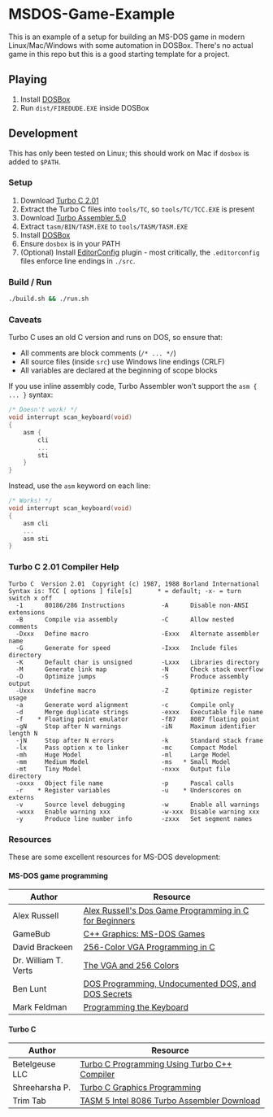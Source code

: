 # MSDOS-Game-Example

This is an example of a setup for building an MS-DOS game in modern Linux/Mac/Windows with some automation in DOSBox. There's no actual game in this repo but this is a good starting template for a project.

## Playing

1. Install [DOSBox](https://www.dosbox.com/)
2. Run `dist/FIREDUDE.EXE` inside DOSBox

## Development

This has only been tested on Linux; this should work on Mac if `dosbox` is added to `$PATH`.

### Setup

1. Download [Turbo C 2.01](https://cc.embarcadero.com/item/25636)
1. Extract the Turbo C files into `tools/TC`, so `tools/TC/TCC.EXE` is present
1. Download [Turbo Assembler 5.0](http://trimtab.ca/2010/tech/tasm-5-intel-8086-turbo-assembler-download/)
1. Extract `tasm/BIN/TASM.EXE` to `tools/TASM/TASM.EXE`
1. Install [DOSBox](https://www.dosbox.com/)
1. Ensure `dosbox` is in your PATH
1. (Optional) Install [EditorConfig](https://editorconfig.org) plugin - most critically, the `.editorconfig` files enforce line endings in `./src`.

### Build / Run

```bash
./build.sh && ./run.sh
```

### Caveats

Turbo C uses an old C version and runs on DOS, so ensure that:

-   All comments are block comments (`/* ... */`)
-   All source files (inside `src`) use Windows line endings (CRLF)
-   All variables are declared at the beginning of scope blocks

If you use inline assembly code, Turbo Assembler won't support the `asm { ... }` syntax:

```c
/* Doesn't work! */
void interrupt scan_keyboard(void)
{
    asm {
        cli
        ...
        sti
    }
}
```

Instead, use the `asm` keyword on each line:

```c
/* Works! */
void interrupt scan_keyboard(void)
{
    asm cli
    ...
    asm sti
}
```

### Turbo C 2.01 Compiler Help

```
Turbo C  Version 2.01  Copyright (c) 1987, 1988 Borland International
Syntax is: TCC [ options ] file[s]       * = default; -x- = turn switch x off
  -1      80186/286 Instructions          -A      Disable non-ANSI extensions
  -B      Compile via assembly            -C      Allow nested comments
  -Dxxx   Define macro                    -Exxx   Alternate assembler name
  -G      Generate for speed              -Ixxx   Include files directory
  -K      Default char is unsigned        -Lxxx   Libraries directory
  -M      Generate link map               -N      Check stack overflow
  -O      Optimize jumps                  -S      Produce assembly output
  -Uxxx   Undefine macro                  -Z      Optimize register usage
  -a      Generate word alignment         -c      Compile only
  -d      Merge duplicate strings         -exxx   Executable file name
  -f    * Floating point emulator         -f87    8087 floating point
  -gN     Stop after N warnings           -iN     Maximum identifier length N
  -jN     Stop after N errors             -k      Standard stack frame
  -lx     Pass option x to linker         -mc     Compact Model
  -mh     Huge Model                      -ml     Large Model
  -mm     Medium Model                    -ms   * Small Model
  -mt     Tiny Model                      -nxxx   Output file directory
  -oxxx   Object file name                -p      Pascal calls
  -r    * Register variables              -u    * Underscores on externs
  -v      Source level debugging          -w      Enable all warnings
  -wxxx   Enable warning xxx              -w-xxx  Disable warning xxx
  -y      Produce line number info        -zxxx   Set segment names
```

### Resources

These are some excellent resources for MS-DOS development:

#### MS-DOS game programming

| Author               | Resource                                                                                                                        |
| -------------------- | ------------------------------------------------------------------------------------------------------------------------------- |
| Alex Russell         | [Alex Russell's Dos Game Programming in C for Beginners](http://www3.telus.net/alexander_russell/course/introduction.htm)       |
| GameBub              | [C++ Graphics: MS-DOS Games](https://dos.gamebub.com/cpp.php)                                                                   |
| David Brackeen       | [256-Color VGA Programming in C](http://www.brackeen.com/vga/index.html)                                                        |
| Dr. William T. Verts | [The VGA and 256 Colors](https://people.cs.umass.edu/~verts/cs32/vga_320.html)                                                  |
| Ben Lunt             | [DOS Programming, Undocumented DOS, and DOS Secrets](http://www.fysnet.net/)                                                    |
| Mark Feldman         | [Programming the Keyboard](http://www.intel-assembler.it/portale/5/keyboard-programming-in-asm/keyboard-programming-in-asm.asp) |

#### Turbo C

| Author         | Resource                                                                                                              |
| -------------- | --------------------------------------------------------------------------------------------------------------------- |
| Betelgeuse LLC | [Turbo C Programming Using Turbo C++ Compiler](http://www.softwareandfinance.com/Turbo_C/Index.html)                  |
| Shreeharsha P. | [Turbo C Graphics Programming](http://electrosofts.com/cgraphics/)                                                    |
| Trim Tab       | [TASM 5 Intel 8086 Turbo Assembler Download](http://trimtab.ca/2010/tech/tasm-5-intel-8086-turbo-assembler-download/) |
